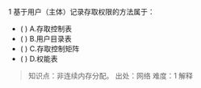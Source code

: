 1
基于用户（主体）记录存取权限的方法属于：
- ( ) A.存取控制表 
- ( ) B.用户目录表 
- ( ) C.存取控制矩阵 
- ( ) D.权能表

> 知识点：非连续内存分配。
> 出处：网络
> 难度：1
> 解释
